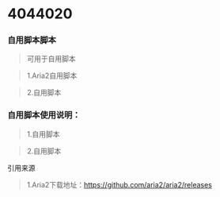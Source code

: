 # 4044020
### 自用脚本脚本

>可用于自用脚本

>1.Aria2自用脚本

>2.自用脚本

### 自用脚本使用说明：
>1.自用脚本

>2.自用脚本



引用来源
>1.Aria2下载地址：https://github.com/aria2/aria2/releases 
